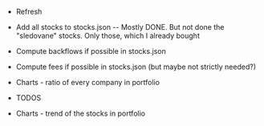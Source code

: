 - Refresh

- Add all stocks to stocks.json
-- Mostly DONE. But not done the "sledovane" stocks. Only those, which I already bought

- Compute backflows if possible in stocks.json

- Compute fees if possible in stocks.json (but maybe not strictly needed?)

- Charts - ratio of every company in portfolio

- TODOS
 
- Charts - trend of the stocks in portfolio
